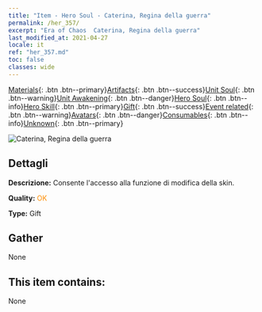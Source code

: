 ```yaml
---
title: "Item - Hero Soul - Caterina, Regina della guerra"
permalink: /her_357/
excerpt: "Era of Chaos  Caterina, Regina della guerra"
last_modified_at: 2021-04-27
locale: it
ref: "her_357.md"
toc: false
classes: wide
---
```

 [Materials](/ItemsIT/){: .btn .btn--primary}[Artifacts](/ItemsIT/Artifacts/){: .btn .btn--success}[Unit Soul](/ItemsIT/UnitSoul/){: .btn .btn--warning}[Unit Awakening](/ItemsIT/UnitAwakening/){: .btn .btn--danger}[Hero Soul](/ItemsIT/HeroSoul/){: .btn .btn--info}[Hero Skill](/ItemsIT/HeroSkill/){: .btn .btn--primary}[Gift](/ItemsIT/Gift/){: .btn .btn--success}[Event related](/ItemsIT/Events/){: .btn .btn--warning}[Avatars](/ItemsIT/Avatars/){: .btn .btn--danger}[Consumables](/ItemsIT/Consumables/){: .btn .btn--info}[Unknown](/ItemsIT/Unknown/){: .btn .btn--primary}

 ![Caterina, Regina della guerra](/images/h/h_Catherine1.jpg)

## Dettagli
 **Descrizione:** Consente l'accesso alla funzione di modifica della skin.

 **Quality:** <span style="color: #FF8C00">OK</span>

 **Type:** Gift

## Gather

  None

## This item contains:

  None

